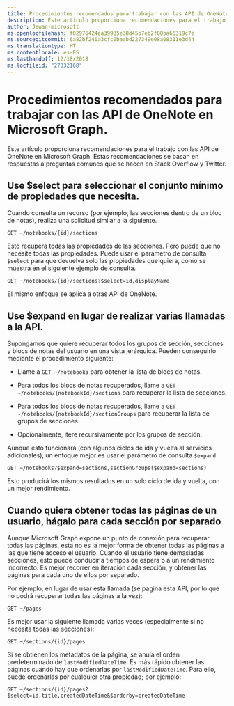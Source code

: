 ```yaml
---
title: Procedimientos recomendados para trabajar con las API de OneNote en Microsoft Graph.
description: Este artículo proporciona recomendaciones para el trabajo con las API de OneNote en Microsoft Graph. Estas recomendaciones se basan en respuestas a preguntas comunes que se hacen en Stack Overflow y Twitter.
author: Jewan-microsoft
ms.openlocfilehash: f02976424ea39935e38d45b7eb2f80ba66319c7e
ms.sourcegitcommit: 6a82bf240a3cfc0baabd227349e08a08311e3d44
ms.translationtype: HT
ms.contentlocale: es-ES
ms.lasthandoff: 12/18/2018
ms.locfileid: "27332168"
---
```

# <a name="best-practices-for-working-with-the-onenote-api-in-microsoft-graph"></a>Procedimientos recomendados para trabajar con las API de OneNote en Microsoft Graph.

Este artículo proporciona recomendaciones para el trabajo con las API de OneNote en Microsoft Graph. Estas recomendaciones se basan en respuestas a preguntas comunes que se hacen en Stack Overflow y Twitter.

## <a name="use-select-to-select-the-minimum-set-of-properties-you-need"></a>Use $select para seleccionar el conjunto mínimo de propiedades que necesita.

Cuando consulta un recurso (por ejemplo, las secciones dentro de un bloc de notas), realiza una solicitud similar a la siguiente.

```http
GET ~/notebooks/{id}/sections
```

Esto recupera todas las propiedades de las secciones. Pero puede que no necesite todas las propiedades. Puede usar el parámetro de consulta `$select` para que devuelva solo las propiedades que quiera, como se muestra en el siguiente ejemplo de consulta.

```http
GET ~/notebooks/{id}/sections?$select=id,displayName
```

El mismo enfoque se aplica a otras API de OneNote.

## <a name="use-expand-instead-of-making-multiple-api-calls"></a>Use $expand en lugar de realizar varias llamadas a la API.

Supongamos que quiere recuperar todos los grupos de sección, secciones y blocs de notas del usuario en una vista jerárquica. Pueden conseguirlo mediante el procedimiento siguiente:

* Llame a `GET ~/notebooks` para obtener la lista de blocs de notas.

* Para todos los blocs de notas recuperados, llame a `GET ~/notebooks/{notebookId}/sections` para recuperar la lista de secciones.

* Para todos los blocs de notas recuperados, llame a `GET ~/notebooks/{notebookId}/sectionGroups` para recuperar la lista de grupos de secciones.

* Opcionalmente, itere recursivamente por los grupos de sección.

Aunque esto funcionará (con algunos ciclos de ida y vuelta al servicios adicionales), un enfoque mejor es usar el parámetro de consulta `$expand`. 

```http
GET ~/notebooks?$expand=sections,sectionGroups($expand=sections)
```

Esto producirá los mismos resultados en un solo ciclo de ida y vuelta, con un mejor rendimiento.

## <a name="when-getting-all-pages-for-a-user-do-so-for-each-section-separately"></a>Cuando quiera obtener todas las páginas de un usuario, hágalo para cada sección por separado

Aunque Microsoft Graph expone un punto de conexión para recuperar todas las páginas, esta no es la mejor forma de obtener todas las páginas a las que tiene acceso el usuario. Cuando el usuario tiene demasiadas secciones, esto puede conducir a tiempos de espera o a un rendimiento incorrecto. Es mejor recorrer en iteración cada sección, y obtener las páginas para cada uno de ellos por separado.

Por ejemplo, en lugar de usar esta llamada (se pagina esta API, por lo que no podrá recuperar todas las páginas a la vez):

```http
GET ~/pages
```

Es mejor usar la siguiente llamada varias veces (especialmente si no necesita todas las secciones):

```http
GET ~/sections/{id}/pages
```

Si se obtienen los metadatos de la página, se anula el orden predeterminado de `lastModifiedDateTime`. Es más rápido obtener las páginas cuando hay que ordenarlas por `lastModifiedDateTime`. Para ello, puede ordenarlas por cualquier otra propiedad; por ejemplo:

```http
GET ~/sections/{id}/pages?$select=id,title,createdDateTime&$orderby=createdDateTime
```

